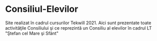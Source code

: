 # Consiliul-Elevilor
Site realizat în cadrul cursurilor Tekwill 2021. Aici sunt prezentate toate activităţile Consiliului şi ce reprezintă un Consiliu al elevilor în cadrul LT "Ştefan cel Mare şi Sfânt" 
